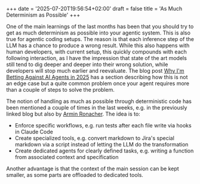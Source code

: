+++
date = '2025-07-20T19:56:54+02:00'
draft = false
title = 'As Much Determinism as Possible'
+++

One of the main learnings of the last months has been that you should try to get as much determinism as possible into your agentic system. This is also true for agentic coding setups. The reason is that each inference step of the LLM has a chance to produce a wrong result. While this also happens with human developers, with current setup, this quickly compounds with each following interaction, as I have the impression that state of the art models still tend to dig deeper and deeper into their wrong solution, while developers will stop much earlier and reevaluate. The blog post [Why I'm Betting Against AI Agents in 2025](https://utkarshkanwat.com/writing/betting-against-agents/) has a section describing how this is not an edge case but a quite common problem once your agent requires more than a couple of steps to solve the problem.

The notion of handling as much as possible through deterministic code has been mentioned a couple of times in the last weeks, e.g. in the previously linked blog but also by [Armin Ronacher](https://lucumr.pocoo.org/2025/7/3/tools/). The idea is to:

* Enforce specific workflows, e.g. run tests after each file write via hooks in Claude Code
* Create specialized tools, e.g. convert markdown to Jira's special markdown via a script instead of letting the LLM do the transformation
* Create dedicated agents for clearly defined tasks, e.g. writing a function from associated context and specification

Another advantage is that the context of the main session can be kept smaller, as some parts are offloaded to dedicated tools.
